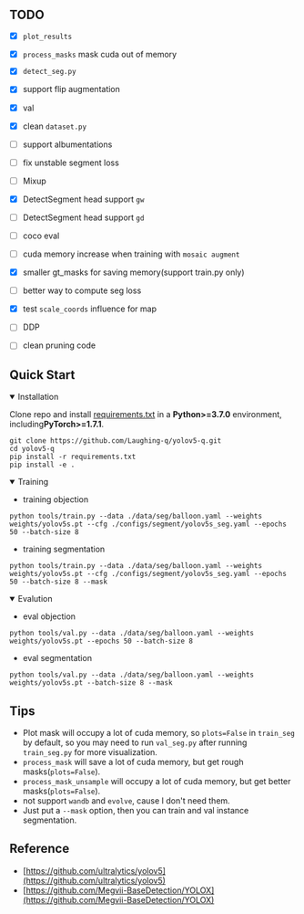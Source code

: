 

## TODO
- [X] `plot_results`
- [X] `process_masks` mask cuda out of memory
- [X] `detect_seg.py`
- [X] support flip augmentation
- [X] val
- [X] clean `dataset.py`
- [ ] support albumentations
- [ ] fix unstable segment loss
- [ ] Mixup
- [X] DetectSegment head support `gw`
- [ ] DetectSegment head support `gd`
- [ ] coco eval
- [ ] cuda memory increase when training with `mosaic augment`
- [X] smaller gt_masks for saving memory(support train.py only)
- [ ] better way to compute seg loss
- [X] test `scale_coords` influence for map
- [ ] DDP
- [ ] clean pruning code


## Quick Start

<details open>
<summary>Installation</summary>

Clone repo and install [requirements.txt](https://github.com/Laughing-q/yolov5-q/blob/master/requirements.txt) in a
**Python>=3.7.0** environment, including**PyTorch>=1.7.1**.

```shell
git clone https://github.com/Laughing-q/yolov5-q.git
cd yolov5-q
pip install -r requirements.txt
pip install -e .
```

</details>


<details open>
<summary>Training</summary>

- training objection
```shell
python tools/train.py --data ./data/seg/balloon.yaml --weights weights/yolov5s.pt --cfg ./configs/segment/yolov5s_seg.yaml --epochs 50 --batch-size 8
```

- training segmentation
```shell
python tools/train.py --data ./data/seg/balloon.yaml --weights weights/yolov5s.pt --cfg ./configs/segment/yolov5s_seg.yaml --epochs 50 --batch-size 8 --mask
```

</details>

<details open>
<summary>Evalution</summary>

- eval objection
```shell
python tools/val.py --data ./data/seg/balloon.yaml --weights weights/yolov5s.pt --epochs 50 --batch-size 8
```

- eval segmentation
```shell
python tools/val.py --data ./data/seg/balloon.yaml --weights weights/yolov5s.pt --batch-size 8 --mask
```

</details>


## Tips
- Plot mask will occupy a lot of cuda memory, so `plots=False` in `train_seg` by default, so you may need to run `val_seg.py` after running `train_seg.py` for more visualization.
- `process_mask` will save a lot of cuda memory, but get rough masks(`plots=False`).
- `process_mask_unsample` will occupy a lot of cuda memory, but get better masks(`plots=False`).
- not support `wandb` and `evolve`, cause I don't need them.
- Just put a `--mask` option, then you can train and val instance segmentation.

## Reference
- [https://github.com/ultralytics/yolov5](https://github.com/ultralytics/yolov5)
- [https://github.com/Megvii-BaseDetection/YOLOX](https://github.com/Megvii-BaseDetection/YOLOX)
